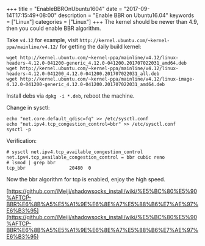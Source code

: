 +++
title = "EnableBBROnUbuntu1604"
date = "2017-09-14T17:15:49+08:00"
description = "Enable BBR on Ubuntu16.04"
keywords = ["Linux"]
categories = ["Linux"]
+++
The kernel should be newer than 4.9, then you could enable BBR algorithm.    

Take `v4.12` for example, visit
`http://kernel.ubuntu.com/~kernel-ppa/mainline/v4.12/` for getting the daily
build kernel:    

```
wget http://kernel.ubuntu.com/~kernel-ppa/mainline/v4.12/linux-headers-4.12.0-041200-generic_4.12.0-041200.201707022031_amd64.deb
wget http://kernel.ubuntu.com/~kernel-ppa/mainline/v4.12/linux-headers-4.12.0-041200_4.12.0-041200.201707022031_all.deb
wget http://kernel.ubuntu.com/~kernel-ppa/mainline/v4.12/linux-image-4.12.0-041200-generic_4.12.0-041200.201707022031_amd64.deb
```
Install debs via `dpkg -i *.deb`, reboot the machine.    

Change in sysctl:   

```
echo "net.core.default_qdisc=fq" >> /etc/sysctl.conf
echo "net.ipv4.tcp_congestion_control=bbr" >> /etc/sysctl.conf
sysctl -p
```
Verification:    

```
# sysctl net.ipv4.tcp_available_congestion_control
net.ipv4.tcp_available_congestion_control = bbr cubic reno
# lsmod | grep bbr
tcp_bbr                20480  0
```
Now the bbr algorithm for tcp is enabled, enjoy the high speed. 


[https://github.com/iMeiji/shadowsocks_install/wiki/%E5%BC%80%E5%90%AFTCP-BBR%E6%8B%A5%E5%A1%9E%E6%8E%A7%E5%88%B6%E7%AE%97%E6%B3%95](https://github.com/iMeiji/shadowsocks_install/wiki/%E5%BC%80%E5%90%AFTCP-BBR%E6%8B%A5%E5%A1%9E%E6%8E%A7%E5%88%B6%E7%AE%97%E6%B3%95)
